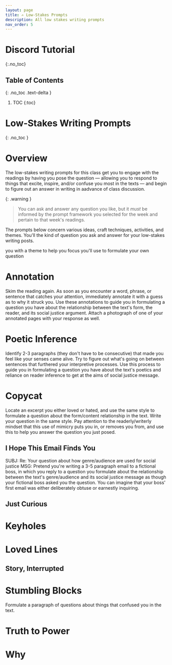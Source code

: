 ```yaml
---
layout: page
title: ✍️ Low-Stakes Prompts
description: All low stakes writing prompts
nav_order: 5
---
```

    
# Discord Tutorial 
{:.no_toc}

## Table of Contents
{: .no_toc .text-delta }

1. TOC
{:toc}


# Low-Stakes Writing Prompts
{: .no_toc }


# Overview

The low-stakes writing prompts for this class get you to engage with the readings by having you pose the question &mdash; allowing you to respond to things that excite, inspire, and/or confuse you most in the texts &mdash; and begin to figure out an answer in writing in aadvance of class discussion. 

{: .warning }
> You can ask and answer any question you like, but it *must* be informed by the prompt framework you selected for the week and pertain to that week's readings. 

The prompts below concern various ideas, craft techniques, activities, and themes. You'll the kind of question you ask and answer for your low-stakes writing posts. 

   you with a theme to help you focus  you'll use to formulate your own question

# Annotation

Skim the reading again. As soon as you encounter a word, phrase, or sentence that catches
your attention, immediately annotate it with a guess as to why it struck you. Use these annotations to guide you in formulating a question you have about the relationship between the text's form, the reader, and its social justice argument. Attach a photograph of one of your annotated pages with your response as well.

# Poetic Inference

Identify 2-3 paragraphs (they don't have to be consecutive) that made you feel like your senses came alive. Try to figure out what's going on between sentences that furthered your interpretive processes. Use this process to guide you in formulating a question you have about the text's poetics and reliance on reader inference to get at the aims of social justice message.

# Copycat

Locate an excerpt you either loved or hated, and use the same style to formulate a question about the form/content relationship in the text. Write your question in the same style. Pay attention to the readerly/writerly mindset that this use of mimicry puts you in, or removes you from, and use this to help you answer the question you just posed.

## I Hope This Email Finds You

SUBJ: Re: Your question about how genre/audience are used for social justice
MSG: Pretend you're writing a 3-5 paragraph email to a fictional boss, in which you reply to a question you formulate about the relationship between the text's genre/audience and its social justice message as though your fictional boss asked you the question. You can imagine that your boss' first email was either deliberately obtuse or earnestly inquiring.

## Just Curious



# Keyholes



# Loved Lines


## Story, Interrupted 


# Stumbling Blocks

Formulate a paragraph of questions about things that confused you in the text. 

# Truth to Power


# Why

